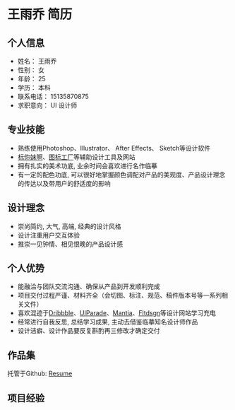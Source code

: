 # 王雨乔 简历

## 个人信息

- 姓名： 王雨乔
- 性别： 女
- 年龄： 25
- 学历： 本科
- 联系电话： 15135870875
- 求职意向： UI 设计师

## 专业技能

- 熟练使用Photoshop、Illustrator、 After Effects、 Sketch等设计软件
- [标你妹啊](http://www.biaonimeia.com/)、[图标工厂](http://icon.wuruihong.com/)等辅助设计工具及网站
- 拥有扎实的美术功底, 业余时间会喜欢进行名作临摹
- 有一定的配色功底, 可以很好地掌握颜色调配对产品的美观度、产品设计理念的传达以及带用户的舒适度的影响

## 设计理念

- 崇尚简约, 大气, 高端, 经典的设计风格
- 设计注重用户交互体验
- 推崇一见钟情、相见恨晚的产品设计感

## 个人优势

- 能融洽与团队交流沟通、确保从产品到开发顺利完成
- 项目交付过程严谨、材料齐全（会切图、标注、规范、稿件版本号等一系列相关文件）
- 喜欢混迹于[Dribbble](https://dribbble.com/)、[UIParade](http://www.uiparade.com/)、[Mantia](http://louiemantia.com/)、[Fltdsgn](http://www.fltdsgn.com/)等设计网站学习充电
- 经常进行自我反思, 总结学习成果, 主动去借鉴临摹知名设计师作品
- 设计洁癖、设计作品要反复斟酌再三修改才确定交付

## 作品集

托管于Github: [Resume](https://github.com/wangyuqiao/mydocument/blob/master/Resume.jpeg)

## 项目经验



